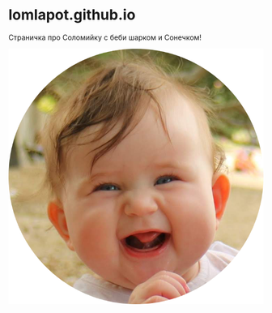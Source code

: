 # lomlapot.github.io
Страничка про Соломийку с беби шарком и Сонечком!

![sun](./sonechko/img/sun.png)
